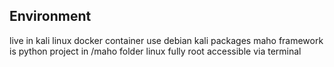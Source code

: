 ## Environment
live in kali linux docker container use debian kali packages
maho framework is python project in /maho folder
linux fully root accessible via terminal
